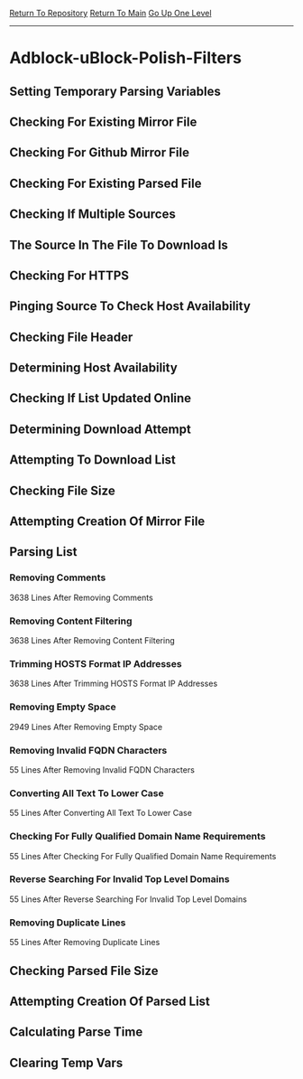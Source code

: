 [Return To Repository](https://github.com/deathbybandaid/piholeparser/)
[Return To Main](https://github.com/deathbybandaid/piholeparser/blob/master/RecentRunLogs/Mainlog.md)
[Go Up One Level](https://github.com/deathbybandaid/piholeparser/blob/master/RecentRunLogs/TopLevelScripts/30-Processing-Blacklists.md)
____________________________________
# Adblock-uBlock-Polish-Filters
## Setting Temporary Parsing Variables
## Checking For Existing Mirror File
## Checking For Github Mirror File
## Checking For Existing Parsed File
## Checking If Multiple Sources
## The Source In The File To Download Is
## Checking For HTTPS
## Pinging Source To Check Host Availability
## Checking File Header
## Determining Host Availability
## Checking If List Updated Online
## Determining Download Attempt
## Attempting To Download List
## Checking File Size
## Attempting Creation Of Mirror File
## Parsing List
### Removing Comments
3638 Lines After Removing Comments
### Removing Content Filtering
3638 Lines After Removing Content Filtering
### Trimming HOSTS Format IP Addresses
3638 Lines After Trimming HOSTS Format IP Addresses
### Removing Empty Space
2949 Lines After Removing Empty Space
### Removing Invalid FQDN Characters
55 Lines After Removing Invalid FQDN Characters
### Converting All Text To Lower Case
55 Lines After Converting All Text To Lower Case
### Checking For Fully Qualified Domain Name Requirements
55 Lines After Checking For Fully Qualified Domain Name Requirements
### Reverse Searching For Invalid Top Level Domains
55 Lines After Reverse Searching For Invalid Top Level Domains
### Removing Duplicate Lines
55 Lines After Removing Duplicate Lines
## Checking Parsed File Size
## Attempting Creation Of Parsed List
## Calculating Parse Time
## Clearing Temp Vars
